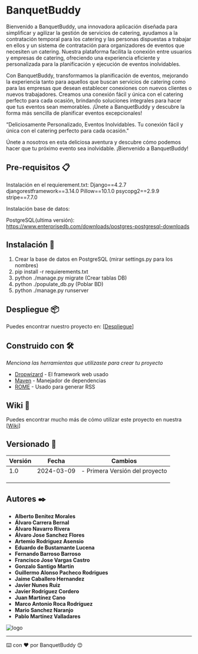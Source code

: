 # BanquetBuddy

Bienvenido a BanquetBuddy, una innovadora aplicación diseñada para simplificar y agilizar la gestión de servicios de catering, ayudamos a la contratación temporal para los catering y las personas dispuestas a trabajar en ellos y un sistema de contratación para organizadores de eventos que necesiten un catering. Nuestra plataforma facilita la conexión entre usuarios y empresas de catering, ofreciendo una experiencia eficiente y personalizada para la planificación y ejecución de eventos inolvidables.

Con BanquetBuddy, transformamos la planificación de eventos, mejorando la experiencia tanto para aquellos que buscan servicios de catering como para las empresas que desean establecer conexiones con nuevos clientes o nuevos trabajadores. Creamos una conexión fácil y única con el catering perfecto para cada ocasión, brindando soluciones integrales para hacer que tus eventos sean memorables. ¡Únete a BanquetBuddy y descubre la forma más sencilla de planificar eventos excepcionales!

“Deliciosamente Personalizado, Eventos Inolvidables. Tu conexión fácil y única con el catering perfecto para cada ocasión."

Únete a nosotros en esta deliciosa aventura y descubre cómo podemos hacer que tu próximo evento sea inolvidable. ¡Bienvenido a BanquetBuddy!

## Pre-requisitos 📋

Instalación en el requierement.txt:
  Django==4.2.7
  djangorestframework==3.14.0
  Pillow==10.1.0
  psycopg2==2.9.9
  stripe==7.7.0

Instalación base de datos:

PostgreSQL(ultima versión):
https://www.enterprisedb.com/downloads/postgres-postgresql-downloads

## Instalación 🔧

1) Crear la base de datos en PostgreSQL (mirar settings.py para los nombres)
2) pip install -r requierements.txt 
3) python ./manage.py migrate (Crear tablas DB)
4) python ./populate_db.py (Poblar BD)
5) python ./manage.py runserver


## Despliegue 📦

Puedes encontrar nuestro proyecto en: [[Despliegue](https://banquetbuddy.pythonanywhere.com/)]
## Construido con 🛠️

_Menciona las herramientas que utilizaste para crear tu proyecto_

* [Dropwizard](http://www.dropwizard.io/1.0.2/docs/) - El framework web usado
* [Maven](https://maven.apache.org/) - Manejador de dependencias
* [ROME](https://rometools.github.io/rome/) - Usado para generar RSS

## Wiki 📖

Puedes encontrar mucho más de cómo utilizar este proyecto en nuestra [[Wiki](https://github.com/ISPP-GRUPO-8/BANQUETBUDDY/wiki)]

## Versionado 📌

| Versión | Fecha       | Cambios                                             |
|---------|-------------|-----------------------------------------------------|
| 1.0     | 2024-03-09  | - Primera Versión del proyecto                      |
|         |             |                                                     |
|         |             |                                                     |
|         |             |                                                     |


## Autores ✒️

* **Alberto Benitez Morales**
* **Álvaro Carrera Bernal**
* **Álvaro Navarro Rivera**
* **Álvaro Jose Sanchez Flores**
* **Artemio Rodriguez Asensio**
* **Eduardo de Bustamante Lucena**
* **Fernando Barroso Barroso**
* **Francisco Jose Vargas Castro**
* **Gonzalo Santigo Martín**
* **Guillermo Alonso Pacheco Rodrigues**
* **Jaime Caballero Hernandez**
* **Javier Nunes Ruiz**
* **Javier Rodríguez Cordero**
* **Juan Martínez Cano**
* **Marco Antonio Roca Rodríguez**
* **Mario Sanchez Naranjo**
* **Pablo Martínez Valladares**






![logo](https://github.com/ISPP-GRUPO-8/BANQUETBUDDY/assets/73229534/7594bf42-439e-41f1-8b8b-b99aa3795703)


---
⌨️ con ❤️ por BanquetBuddy 😊
